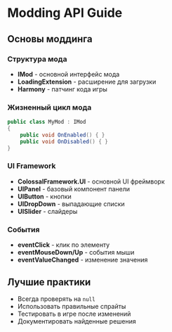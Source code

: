 # Modding API Guide

## Основы моддинга

### Структура мода
- **IMod** - основной интерфейс мода
- **LoadingExtension** - расширение для загрузки
- **Harmony** - патчинг кода игры

### Жизненный цикл мода
```csharp
public class MyMod : IMod
{
    public void OnEnabled() { }
    public void OnDisabled() { }
}
```

### UI Framework
- **ColossalFramework.UI** - основной UI фреймворк
- **UIPanel** - базовый компонент панели
- **UIButton** - кнопки
- **UIDropDown** - выпадающие списки
- **UISlider** - слайдеры

### События
- **eventClick** - клик по элементу
- **eventMouseDown/Up** - события мыши
- **eventValueChanged** - изменение значения

## Лучшие практики
- Всегда проверять на `null`
- Использовать правильные спрайты
- Тестировать в игре после изменений
- Документировать найденные решения
